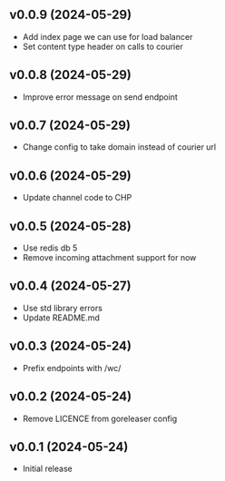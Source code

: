 v0.0.9 (2024-05-29)
-------------------------
 * Add index page we can use for load balancer
 * Set content type header on calls to courier

v0.0.8 (2024-05-29)
-------------------------
 * Improve error message on send endpoint

v0.0.7 (2024-05-29)
-------------------------
 * Change config to take domain instead of courier url

v0.0.6 (2024-05-29)
-------------------------
 * Update channel code to CHP

v0.0.5 (2024-05-28)
-------------------------
 * Use redis db 5
 * Remove incoming attachment support for now

v0.0.4 (2024-05-27)
-------------------------
 * Use std library errors
 * Update README.md

v0.0.3 (2024-05-24)
-------------------------
 * Prefix endpoints with /wc/

v0.0.2 (2024-05-24)
-------------------------
 * Remove LICENCE from goreleaser config

v0.0.1 (2024-05-24)
-------------------------
 * Initial release

